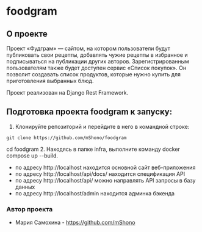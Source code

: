 # foodgram

## О проекте
Проект «Фудграм» — сайтом, на котором пользователи будут публиковать свои рецепты, добавлять чужие рецепты в избранное и подписываться на публикации других авторов. Зарегистрированным пользователям также будет доступен сервис «Список покупок». Он позволит создавать список продуктов, которые нужно купить для приготовления выбранных блюд.

Проект реализован на Django Rest Framework.

## Подготовка проекта foodgram к запуску:
1. Клонируйте репозиторий и перейдите в него в командной строке:
```
git clone https://github.com/mShono/foodgram
```
cd foodgram
2. Находясь в папке infra, выполните команду docker compose up --build. 

- по адресу http://localhost находится основной сайт веб-приложения
- по адресу http://localhost/api/docs/ находится спецификация API
- по адресу http://localhost/api/ можно направлять API запросы в базу данных
- по адресу http://localhost/admin находится админка бэкенда

### Автор проекта
* Мария Самохина - https://github.com/mShono
